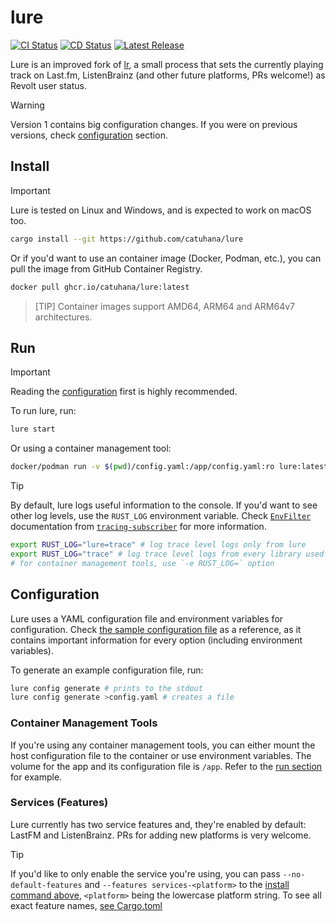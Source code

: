 # lure

[![CI Status](https://img.shields.io/github/actions/workflow/status/catuhana/lure/ci.yaml?style=flat-square&label=CI)](https://github.com/catuhana/lure/actions/workflows/ci.yaml)
[![CD Status](https://img.shields.io/github/actions/workflow/status/catuhana/lure/cd.yaml?style=flat-square&label=CD)](https://github.com/catuhana/lure/actions/workflows/cd.yaml)
[![Latest Release](https://img.shields.io/github/v/release/catuhana/lure?style=flat-square)](https://github.com/catuhana/lure/releases/latest)

Lure is an improved fork of [lr](https://codeberg.org/arslee07/lr), a small process that sets the currently playing track on Last.fm, ListenBrainz (and other future platforms, PRs welcome!) as Revolt user status.

> [!WARNING]
> Version 1 contains big configuration changes. If you were on previous versions, check [configuration](#configuration) section.

## Install

> [!IMPORTANT]
> Lure is tested on Linux and Windows, and is expected to work on macOS too.

```sh
cargo install --git https://github.com/catuhana/lure
```

Or if you'd want to use an container image (Docker, Podman, etc.), you can pull the image from GitHub Container Registry.

```sh
docker pull ghcr.io/catuhana/lure:latest
```

> [TIP]
> Container images support AMD64, ARM64 and ARM64v7 architectures.

## Run

> [!IMPORTANT]
> Reading the [configuration](#configuration) first is highly recommended.

To run lure, run:

```sh
lure start
```

Or using a container management tool:

```sh
docker/podman run -v $(pwd)/config.yaml:/app/config.yaml:ro lure:latest
```

> [!TIP]
> By default, lure logs useful information to the console. If you'd want to see other log levels, use the `RUST_LOG` environment variable. Check [`EnvFilter`](https://docs.rs/tracing-subscriber/latest/tracing_subscriber/filter/struct.EnvFilter.html) documentation from [`tracing-subscriber`](https://docs.rs/tracing-subscriber) for more information.
>
> ```sh
> export RUST_LOG="lure=trace" # log trace level logs only from lure
> export RUST_LOG="trace" # log trace level logs from every library used that supports it
> # for container management tools, use `-e RUST_LOG=` option
> ```

## Configuration

Lure uses a YAML configuration file and environment variables for configuration. Check [the sample configuration file](resources/config.sample.yaml) as a reference, as it contains important information for every option (including environment variables).

To generate an example configuration file, run:

```sh
lure config generate # prints to the stdout
lure config generate >config.yaml # creates a file
```

### Container Management Tools

If you're using any container management tools, you can either mount the host configuration file to the container or use environment variables. The volume for the app and its configuration file is `/app`. Refer to the [run section](#run) for example.

### Services (Features)

Lure currently has two service features and, they're enabled by default: LastFM and ListenBrainz. PRs for adding new platforms is very welcome.

> [!TIP]
> If you'd like to only enable the service you're using, you can pass `--no-default-features` and `--features services-<platform>` to the [install command above](#install), `<platform>` being the lowercase platform string. To see all exact feature names, [see Cargo.toml](Cargo.toml)
